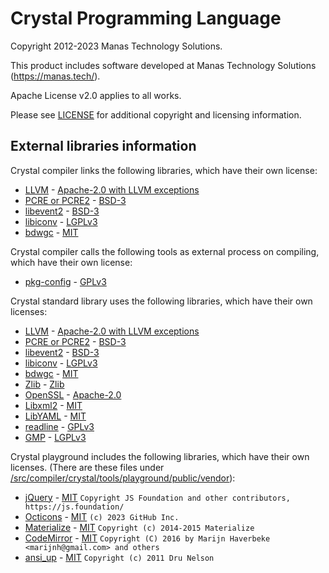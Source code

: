 # Crystal Programming Language

Copyright 2012-2023 Manas Technology Solutions.

This product includes software developed at Manas Technology Solutions (<https://manas.tech/>).

Apache License v2.0 applies to all works.

Please see [LICENSE](/LICENSE) for additional copyright and licensing information.

## External libraries information

Crystal compiler links the following libraries, which have their own license:

  * [LLVM][] - [Apache-2.0 with LLVM exceptions][]
  * [PCRE or PCRE2][] - [BSD-3][]
  * [libevent2][] - [BSD-3][]
  * [libiconv][] - [LGPLv3][]
  * [bdwgc][] - [MIT][]

Crystal compiler calls the following tools as external process on compiling, which have their own license:

  * [pkg-config](https://www.freedesktop.org/wiki/Software/pkg-config/) - [GPLv3]

Crystal standard library uses the following libraries, which have their own licenses:

  * [LLVM][] - [Apache-2.0 with LLVM exceptions][]
  * [PCRE or PCRE2][] - [BSD-3][]
  * [libevent2][] - [BSD-3][]
  * [libiconv][] - [LGPLv3][]
  * [bdwgc][] - [MIT][]
  * [Zlib][] - [Zlib][Zlib-license]
  * [OpenSSL][] - [Apache-2.0][]
  * [Libxml2][] - [MIT][]
  * [LibYAML][] - [MIT][]
  * [readline][] - [GPLv3][]
  * [GMP][] - [LGPLv3][]

Crystal playground includes the following libraries, which have their own licenses.
(There are these files under [/src/compiler/crystal/tools/playground/public/vendor](/src/compiler/crystal/tools/playground/public/vendor)):

   * [jQuery][] - [MIT][]
     `Copyright JS Foundation and other contributors, https://js.foundation/`
   * [Octicons][] - [MIT][] `(c) 2023 GitHub Inc.`
   * [Materialize][] - [MIT][] `Copyright (c) 2014-2015 Materialize`
   * [CodeMirror][] - [MIT][] `Copyright (C) 2016 by Marijn Haverbeke <marijnh@gmail.com> and others`
   * [ansi\_up][] - [MIT][] `Copyright (c) 2011 Dru Nelson`

<!-- licenses -->
[Apache-2.0]: https://www.openssl.org/source/apache-license-2.0.txt
[Apache-2.0 with LLVM exceptions]: https://raw.githubusercontent.com/llvm/llvm-project/main/llvm/LICENSE.TXT
[BSD-3]: https://opensource.org/licenses/BSD-3-Clause
[GPLv3]: https://www.gnu.org/licenses/gpl-3.0.en.html
[LGPLv3]: https://www.gnu.org/licenses/lgpl-3.0.en.html
[MIT]: https://opensource.org/licenses/MIT
[OFL-1.1]: https://opensource.org/licenses/OFL-1.1
[Zlib-license]: https://opensource.org/licenses/Zlib
<!-- libraries -->
[ansi\_up]: https://github.com/drudru/ansi\_up
[bdwgc]: http://www.hboehm.info/gc/
[CodeMirror]: https://codemirror.net/
[jQuery]: https://jquery.com/
[GMP]: https://gmplib.org/
[libevent2]: http://libevent.org/
[libiconv]: https://www.gnu.org/software/libiconv/
[Libxml2]: http://xmlsoft.org/
[LibYAML]: http://pyyaml.org/wiki/LibYAML
[LLVM]: http://llvm.org/
[Materialize]: http://materializecss.com/
[Octicons]: https://octicons.github.com/
[OpenSSL]: https://www.openssl.org/
[PCRE or PCRE2]: http://pcre.org/
[readline]: https://tiswww.case.edu/php/chet/readline/rltop.html
[Zlib]: http://www.zlib.net/
